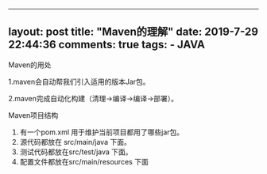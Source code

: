 
---
layout: post
title: "Maven的理解"
date: 2019-7-29 22:44:36
comments: true
tags: 
	- JAVA
---

Maven的用处

1.maven会自动帮我们引入适用的版本Jar包。

2.maven完成自动化构建（清理→编译→编译→部署）。



Maven项目结构

1. 有一个pom.xml 用于维护当前项目都用了哪些jar包。
2. 源代码都放在 src/main/java 下面。
3. 测试代码都放在src/test/java 下面。
4. 配置文件都放在src/main/resources 下面

